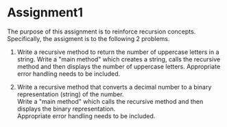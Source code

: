 # Assignment1
The purpose of this assignment is to reinforce recursion concepts.  Specifically, the assigment is to the following 2 problems.

1) Write a recursive method to return the number of uppercase letters in a string.
Write a "main method" which creates a string, calls the recursive method and then displays the number of uppercase letters. Appropriate error handling needs to be included.

2) Write a recursive method that converts a decimal number to a binary representation (string) of the number.  
Write a "main method" which calls the recursive method and then displays the binary representation.  
Appropriate error handling needs to be included.
